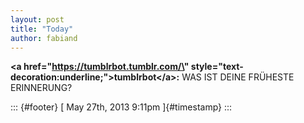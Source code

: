 ```yaml
---
layout: post
title: "Today"
author: fabiand
---
```



**\<a href=\"https://tumblrbot.tumblr.com/\"
style=\"text-decoration:underline;\"\>tumblrbot\</a\>:** WAS IST DEINE
FR&Uuml;HESTE ERINNERUNG?

::: {#footer}
[ May 27th, 2013 9:11pm ]{#timestamp}
:::
